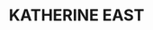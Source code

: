 ---
lastmod: '2025-04-06T06:05:19+00:00'
latitude: -14.46576308
layout: suburb
longitude: 132.2874375
postcode: 0850
state: NT
title: KATHERINE EAST
url: /nt/katherine-east/
---